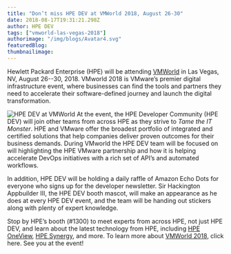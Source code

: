 ```yaml
---
title: "Don’t miss HPE DEV at VMWorld 2018, August 26-30"
date: 2018-08-17T19:31:21.298Z
author: HPE DEV 
tags: ["vmworld-las-vegas-2018"]
authorimage: "/img/blogs/Avatar4.svg"
featuredBlog:
thumbnailimage:
---
```

Hewlett Packard Enterprise (HPE) will be attending [VMWorld](https://www.vmworld.com/en/us/index.html) in Las Vegas, NV, August 26--30, 2018. VMworld 2018 is VMware’s premier digital infrastructure event, where businesses can find the tools and partners they need to accelerate their software-defined journey and launch the digital transformation.

![HPE DEV at VMWorld](https://hpe-developer.8ar.ms/uploads/media/2018/8/hpe-dev-at-vmworld-1534534980822.png)
At the event, the HPE Developer Community (HPE DEV) will join other teams from across HPE as they strive to *Tame the IT Monster*. HPE and VMware offer the broadest portfolio of integrated and certified solutions that help companies deliver proven outcomes for their business demands. During VMworld the HPE DEV team will be focused on will highlighting the HPE VMware partnership and how it is helping accelerate DevOps initiatives with a rich set of API’s and automated workflows.  


In addition, HPE DEV will be holding a daily raffle of Amazon Echo Dots for everyone who signs up for the developer newsletter. Sir Hackington Appbuilder III, the HPE DEV booth mascot, will make an appearance as he does at every HPE DEV event, and the team will be handing out stickers along with plenty of expert knowledge. 


Stop by HPE’s booth (#1300) to meet experts from across HPE, not just HPE DEV, and learn about the latest technology from HPE, including [HPE OneView](https://www.hpe.com/us/en/integrated-systems/software.html), [HPE Synergy](https://www.hpe.com/us/en/integrated-systems/synergy.html), and more.
To learn more about [VMWorld 2018](https://www.vmworld.com/en/us/index.html), click here. See you at the event!
